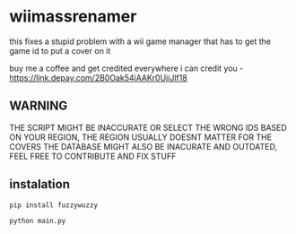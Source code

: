 # wiimassrenamer
this fixes a stupid problem with a wii game manager that has to get the game id to put a cover on it

buy me a coffee and get credited everywhere i can credit you - https://link.depay.com/2B0Oak54jAAKr0UjiJlf18
## WARNING
THE SCRIPT MIGHT BE INACCURATE OR SELECT THE WRONG IDS BASED ON YOUR REGION, THE REGION USUALLY DOESNT MATTER FOR THE COVERS
THE DATABASE MIGHT ALSO BE INACURATE AND OUTDATED, FEEL FREE TO CONTRIBUTE AND FIX STUFF
## instalation
```
pip install fuzzywuzzy

python main.py
```
